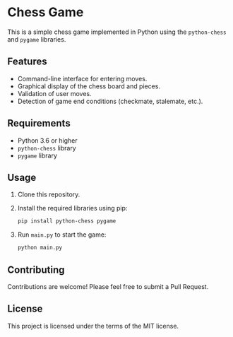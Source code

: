 # Chess Game

This is a simple chess game implemented in Python using the `python-chess` and `pygame` libraries.

## Features

- Command-line interface for entering moves.
- Graphical display of the chess board and pieces.
- Validation of user moves.
- Detection of game end conditions (checkmate, stalemate, etc.).

## Requirements

- Python 3.6 or higher
- `python-chess` library
- `pygame` library

## Usage

1. Clone this repository.
2. Install the required libraries using pip:

    ```bash
    pip install python-chess pygame
    ```

3. Run `main.py` to start the game:

    ```bash
    python main.py
    ```

## Contributing

Contributions are welcome! Please feel free to submit a Pull Request.

## License

This project is licensed under the terms of the MIT license.